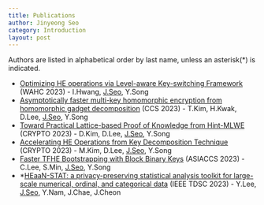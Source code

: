 ```yaml
---
title: Publications
author: Jinyeong Seo
category: Introduction
layout: post
---
```


Authors are listed in alphabetical order by last name, unless an asterisk(\*) is indicated.

- [Optimizing HE operations via Level-aware Key-switching Framework] (WAHC 2023) - I.Hwang, <ins>J.Seo</ins>, Y.Song
- [Asymptotically faster multi-key homomorphic encryption from homomorphic gadget decomposition] (CCS 2023) - T.Kim, H.Kwak, D.Lee, <ins>J.Seo</ins>, Y.Song
- [Toward Practical Lattice-based Proof of Knowledge from Hint-MLWE] (CRYPTO 2023) - D.Kim, D.Lee, <ins>J.Seo</ins>, Y.Song
- [Accelerating HE Operations from Key Decomposition Technique] (CRYPTO 2023) - M.Kim, D.Lee, <ins>J.Seo</ins>, Y.Song
- [Faster TFHE Bootstrapping with Block Binary Keys] (ASIACCS 2023) - C.Lee, S.Min, <ins>J.Seo</ins>, Y.Song
- \*[HEaaN-STAT: a privacy-preserving statistical analysis toolkit for large-scale numerical, ordinal, and categorical data] (IEEE TDSC 2023) - Y.Lee, <ins>J.Seo</ins>, Y.Nam, J.Chae, J.Cheon

[Optimizing HE operations via Level-aware Key-switching Framework]: https://eprint.iacr.org/2023/1328
[Asymptotically faster multi-key homomorphic encryption from homomorphic gadget decomposition]: https://eprint.iacr.org/2022/347
[Toward Practical Lattice-based Proof of Knowledge from Hint-MLWE]: https://eprint.iacr.org/2023/623
[Accelerating HE Operations from Key Decomposition Technique]: https://eprint.iacr.org/2023/413
[Faster TFHE Bootstrapping with Block Binary Keys]: https://eprint.iacr.org/2023/958
[HEaaN-STAT: a privacy-preserving statistical analysis toolkit for large-scale numerical, ordinal, and categorical data]: https://ieeexplore.ieee.org/abstract/document/10123977

